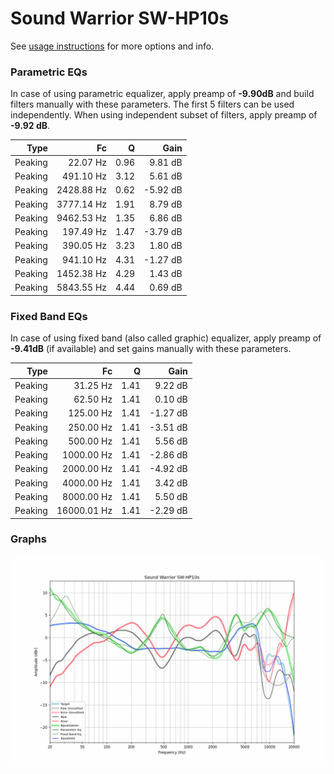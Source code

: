 # Sound Warrior SW-HP10s
See [usage instructions](https://github.com/jaakkopasanen/AutoEq#usage) for more options and info.

### Parametric EQs
In case of using parametric equalizer, apply preamp of **-9.90dB** and build filters manually
with these parameters. The first 5 filters can be used independently.
When using independent subset of filters, apply preamp of **-9.92 dB**.

| Type    | Fc         |    Q | Gain     |
|--------:|-----------:|-----:|---------:|
| Peaking | 22.07 Hz   | 0.96 | 9.81 dB  |
| Peaking | 491.10 Hz  | 3.12 | 5.61 dB  |
| Peaking | 2428.88 Hz | 0.62 | -5.92 dB |
| Peaking | 3777.14 Hz | 1.91 | 8.79 dB  |
| Peaking | 9462.53 Hz | 1.35 | 6.86 dB  |
| Peaking | 197.49 Hz  | 1.47 | -3.79 dB |
| Peaking | 390.05 Hz  | 3.23 | 1.80 dB  |
| Peaking | 941.10 Hz  | 4.31 | -1.27 dB |
| Peaking | 1452.38 Hz | 4.29 | 1.43 dB  |
| Peaking | 5843.55 Hz | 4.44 | 0.69 dB  |

### Fixed Band EQs
In case of using fixed band (also called graphic) equalizer, apply preamp of **-9.41dB**
(if available) and set gains manually with these parameters.

| Type    | Fc          |    Q | Gain     |
|--------:|------------:|-----:|---------:|
| Peaking | 31.25 Hz    | 1.41 | 9.22 dB  |
| Peaking | 62.50 Hz    | 1.41 | 0.10 dB  |
| Peaking | 125.00 Hz   | 1.41 | -1.27 dB |
| Peaking | 250.00 Hz   | 1.41 | -3.51 dB |
| Peaking | 500.00 Hz   | 1.41 | 5.56 dB  |
| Peaking | 1000.00 Hz  | 1.41 | -2.86 dB |
| Peaking | 2000.00 Hz  | 1.41 | -4.92 dB |
| Peaking | 4000.00 Hz  | 1.41 | 3.42 dB  |
| Peaking | 8000.00 Hz  | 1.41 | 5.50 dB  |
| Peaking | 16000.01 Hz | 1.41 | -2.29 dB |

### Graphs
![](./Sound%20Warrior%20SW-HP10s.png)